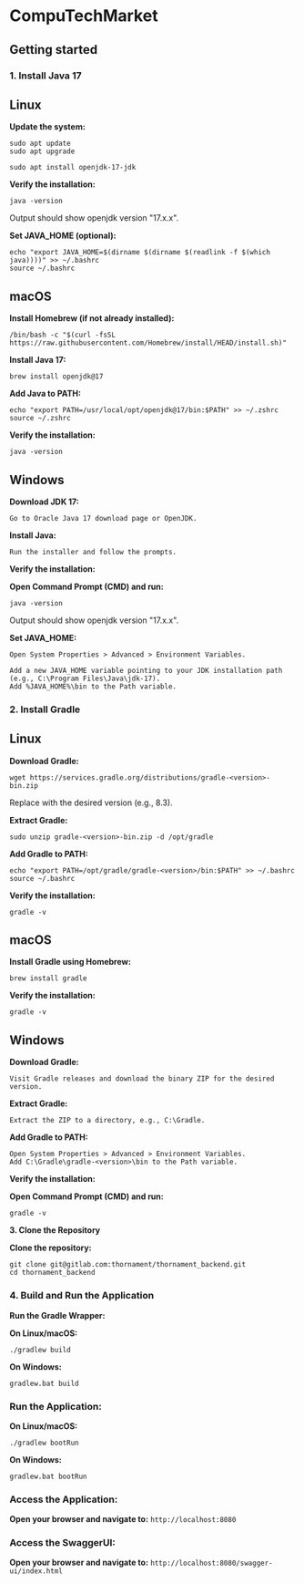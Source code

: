 # CompuTechMarket


## Getting started

### **1. Install Java 17**

## **Linux**

**Update the system:**

```
sudo apt update
sudo apt upgrade
```

`sudo apt install openjdk-17-jdk`

**Verify the installation:**

`java -version`

Output should show openjdk version "17.x.x".

**Set JAVA_HOME (optional):**

```
echo "export JAVA_HOME=$(dirname $(dirname $(readlink -f $(which java))))" >> ~/.bashrc
source ~/.bashrc
```


## **macOS**

**Install Homebrew (if not already installed):**

`/bin/bash -c "$(curl -fsSL https://raw.githubusercontent.com/Homebrew/install/HEAD/install.sh)"`

**Install Java 17:**

`brew install openjdk@17`

**Add Java to PATH:**

```
echo "export PATH=/usr/local/opt/openjdk@17/bin:$PATH" >> ~/.zshrc
source ~/.zshrc
```

**Verify the installation:**

`java -version`

## **Windows**

**Download JDK 17:**

`Go to Oracle Java 17 download page or OpenJDK.`


**Install Java:**

`Run the installer and follow the prompts.`

**Verify the installation:**

**Open Command Prompt (CMD) and run:**

`java -version`

Output should show openjdk version "17.x.x".

**Set JAVA_HOME:**

`Open System Properties > Advanced > Environment Variables.`

```
Add a new JAVA_HOME variable pointing to your JDK installation path (e.g., C:\Program Files\Java\jdk-17).
Add %JAVA_HOME%\bin to the Path variable.
```

### **2. Install Gradle**

## **Linux**

**Download Gradle:**

`wget https://services.gradle.org/distributions/gradle-<version>-bin.zip`

Replace <version> with the desired version (e.g., 8.3).

**Extract Gradle:**

`sudo unzip gradle-<version>-bin.zip -d /opt/gradle`

**Add Gradle to PATH:**

```
echo "export PATH=/opt/gradle/gradle-<version>/bin:$PATH" >> ~/.bashrc
source ~/.bashrc
```


**Verify the installation:**

`gradle -v`

## **macOS**

**Install Gradle using Homebrew:**

`brew install gradle`

**Verify the installation:**

`gradle -v`

## **Windows**

**Download Gradle:**

`Visit Gradle releases and download the binary ZIP for the desired version.`

**Extract Gradle:**

`Extract the ZIP to a directory, e.g., C:\Gradle.`

**Add Gradle to PATH:**

```
Open System Properties > Advanced > Environment Variables.
Add C:\Gradle\gradle-<version>\bin to the Path variable.
```


**Verify the installation:**

**Open Command Prompt (CMD) and run:**

`gradle -v`

**3. Clone the Repository**

**Clone the repository:**

```
git clone git@gitlab.com:thornament/thornament_backend.git
cd thornament_backend
```


### **4. Build and Run the Application**

**Run the Gradle Wrapper:**

**On Linux/macOS:**

`./gradlew build`

**On Windows:**

`gradlew.bat build`

### Run the Application:

**On Linux/macOS:**

`./gradlew bootRun`

**On Windows:**

`gradlew.bat bootRun`

### Access the Application:

**Open your browser and navigate to:**
`http://localhost:8080`

### Access the SwaggerUI:

**Open your browser and navigate to:**
`http://localhost:8080/swagger-ui/index.html`
